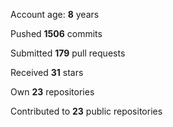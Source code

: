 Account age: **8** years

Pushed **1506** commits

Submitted **179** pull requests

Received **31** stars

Own **23** repositories

Contributed to **23** public repositories
